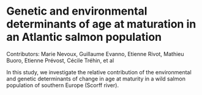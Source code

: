 # Genetic and environmental determinants of age at maturation in an Atlantic salmon population

Contributors: Marie Nevoux, Guillaume Evanno, Etienne Rivot, Mathieu Buoro, Etienne Prévost, Cécile Tréhin, et al


In this study, we investigate the relative contribution of the environmental and genetic determinants of change in age at maturity in a wild salmon population of southern Europe (Scorff river).
